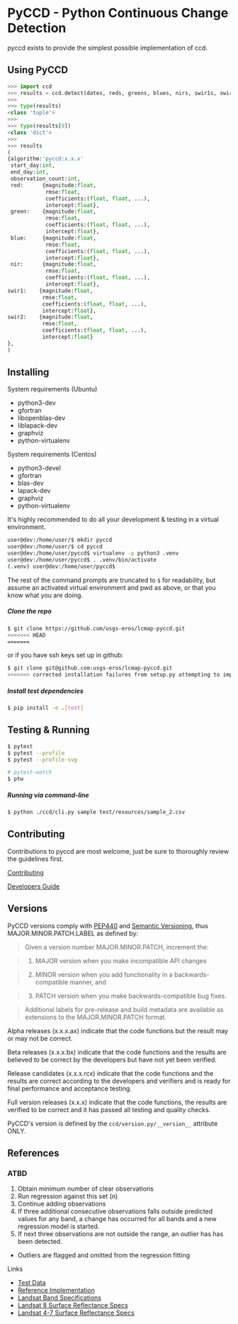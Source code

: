 # PyCCD - Python Continuous Change Detection
pyccd exists to provide the simplest possible implementation of ccd.

## Using PyCCD
```python
>>> import ccd
>>> results = ccd.detect(dates, reds, greens, blues, nirs, swir1s, swir2s, thermals, qas)
>>>
>>> type(results)
<class 'tuple'>
>>>
>>> type(results[0])
<class 'dict'>
>>>
>>> results
(
{algorithm:'pyccd:x.x.x'
 start_day:int,
 end_day:int,
 observation_count:int,
 red:      {magnitude:float,
            rmse:float,
            coefficients:(float, float, ...),
            intercept:float},
 green:    {magnitude:float,
            rmse:float,
            coefficients:(float, float, ...),
            intercept:float},
 blue:     {magnitude:float,
            rmse:float,
            coefficients:(float, float, ...),
            intercept:float},
 nir:      {magnitude:float,
            rmse:float,
            coefficients:(float, float, ...),
            intercept:float},
swir1:    {magnitude:float,
           rmse:float,
           coefficients:(float, float, ...),
           intercept:float},
swir2:    {magnitude:float,
           rmse:float,
           coefficients:(float, float, ...),
           intercept:float}
},
)
```

## Installing
System requirements (Ubuntu)
* python3-dev
* gfortran
* libopenblas-dev
* liblapack-dev
* graphviz
* python-virtualenv

System requirements (Centos)
* python3-devel
* gfortran
* blas-dev
* lapack-dev
* graphviz
* python-virtualenv

It's highly recommended to do all your development & testing in a virtual environment.
```bash
user@dev:/home/user/$ mkdir pyccd
user@dev:/home/user/$ cd pyccd
user@dev:/home/user/pyccd$ virtualenv -p python3 .venv
user@dev:/home/user/pyccd$ . .venv/bin/activate
(.venv) user@dev:/home/user/pyccd$
```

The rest of the command prompts are truncated to ```$``` for readability, but assume an activated virtual environment and pwd as above, or that you know what you are doing.

##### Clone the repo
```bash
$ git clone https://github.com/usgs-eros/lcmap-pyccd.git
<<<<<<< HEAD
=======
```
or if you have ssh keys set up in github:
```bash
$ git clone git@github.com:usgs-eros/lcmap-pyccd.git
>>>>>>> corrected installation failures from setup.py attempting to import __init__.py prior to dependencies being installed
```
##### Install test dependencies
```bash
$ pip install -e .[test]
```

## Testing & Running
```bash
$ pytest
$ pytest --profile
$ pytest --profile-svg

# pytest-watch
$ ptw
```

##### Running via command-line
```bash
$ python ./ccd/cli.py sample test/resources/sample_2.csv
```

## Contributing
Contributions to pyccd are most welcome, just be sure to thoroughly review the guidelines first.

[Contributing](docs/CONTRIBUTING.md)

[Developers Guide](docs/DEVELOPING.md)

## Versions
PyCCD versions comply with [PEP440](https://www.python.org/dev/peps/pep-0440/)
and [Semantic Versioning](http://semver.org/), thus MAJOR.MINOR.PATCH.LABEL as
defined by:

> Given a version number MAJOR.MINOR.PATCH, increment the:

> 1. MAJOR version when you make incompatible API changes

> 2. MINOR version when you add functionality in a backwards-compatible manner, and

> 3. PATCH version when you make backwards-compatible bug fixes.

> Additional labels for pre-release and build metadata are available as extensions to the MAJOR.MINOR.PATCH format.

Alpha releases (x.x.x.ax) indicate that the code functions but the result may
or may not be correct.

Beta releases (x.x.x.bx) indicate that the code functions and the results
are believed to be correct by the developers but have not yet been verified.

Release candidates (x.x.x.rcx) indicate that the code functions and the results
are correct according to the developers and verifiers and is ready for final
performance and acceptance testing.

Full version releases (x.x.x) indicate that the code functions, the results
are verified to be correct and it has passed all testing and quality checks.

PyCCD's version is defined by the ```ccd/version.py/__version__``` attribute
ONLY.

## References

### ATBD
1. Obtain minimum number of clear observations
2. Run regression against this set (n)
3. Continue adding observations
4. If three additional consecutive observations falls outside predicted
   values for any band, a change has occurred for all bands
   and a new regression model is started.
5. If next three observations are not outside the range, an outlier has
    has been detected.
* Outliers are flagged and omitted from the regression fitting

Links
* [Test Data](docs/TestData.md)
* [Reference Implementation](https://github.com/USGS-EROS/matlab-ccdc/blob/master/TrendSeasonalFit_v12_30ARDLine.m)
* [Landsat Band Specifications](http://landsat.usgs.gov/band_designations_landsat_satellites.php)
* [Landsat 8 Surface Reflectance Specs](http://landsat.usgs.gov/documents/provisional_lasrc_product_guide.pdf)
* [Landsat 4-7 Surface Reflectance Specs](http://landsat.usgs.gov/documents/cdr_sr_product_guide.pdf)
